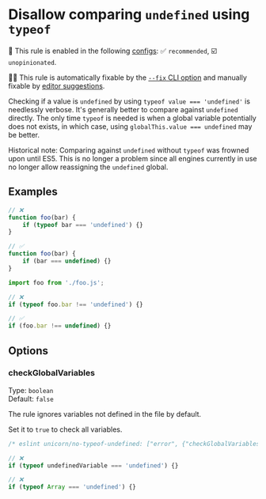 # Disallow comparing `undefined` using `typeof`

💼 This rule is enabled in the following [configs](https://github.com/sindresorhus/eslint-plugin-unicorn#recommended-config): ✅ `recommended`, ☑️ `unopinionated`.

🔧💡 This rule is automatically fixable by the [`--fix` CLI option](https://eslint.org/docs/latest/user-guide/command-line-interface#--fix) and manually fixable by [editor suggestions](https://eslint.org/docs/latest/use/core-concepts#rule-suggestions).

<!-- end auto-generated rule header -->
<!-- Do not manually modify this header. Run: `npm run fix:eslint-docs` -->

Checking if a value is `undefined` by using `typeof value === 'undefined'` is needlessly verbose. It's generally better to compare against `undefined` directly. The only time `typeof` is needed is when a global variable potentially does not exists, in which case, using `globalThis.value === undefined` may be better.

Historical note: Comparing against `undefined` without `typeof` was frowned upon until ES5. This is no longer a problem since all engines currently in use no longer allow reassigning the `undefined` global.

## Examples

```js
// ❌
function foo(bar) {
	if (typeof bar === 'undefined') {}
}

// ✅
function foo(bar) {
	if (bar === undefined) {}
}
```

```js
import foo from './foo.js';

// ❌
if (typeof foo.bar !== 'undefined') {}

// ✅
if (foo.bar !== undefined) {}
```

## Options

### checkGlobalVariables

Type: `boolean`\
Default: `false`

The rule ignores variables not defined in the file by default.

Set it to `true` to check all variables.

```js
/* eslint unicorn/no-typeof-undefined: ["error", {"checkGlobalVariables": true}] */

// ❌
if (typeof undefinedVariable === 'undefined') {}

// ❌
if (typeof Array === 'undefined') {}
```
